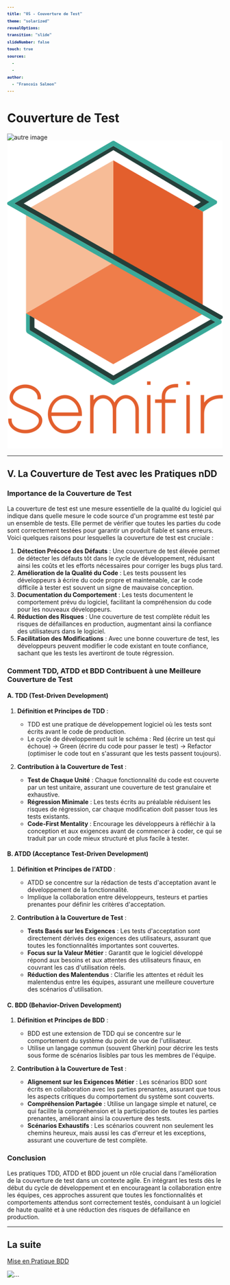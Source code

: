 ```yaml
---
title: "05 - Couverture de Test"
theme: "solarized"
revealOptions:
transition: "slide"
slideNumber: false
touch: true
sources: 
  - 
  - 
author: 
  - "Francois Salmon"
---
```


<head>
  <link rel="stylesheet" href="https://maxcdn.bootstrapcdn.com/font-awesome/4.5.0/css/font-awesome.min.css">
</head>

<style type="text/css">
  body{
    position: relative;
    height: 100vh;
  }

  body:before{
    content: ' ';
    position: absolute;
    top: 0;
    bottom: 0;
    left: 0;
    right: 0;
    background: url(https://raw.githubusercontent.com/tamo-semifir/gcp-assets/main/logo_semifir.png) no-repeat center fixed;
    background-size: 75vh 45vw;
    opacity: 0.2
  }

  code {
    color: #EB5757;
    background-color: rgba(135,131,120,0.15);
    border-radius: 50px;
    font-size: 65%;
    font-weight: bolder
  }
</style>

# Couverture de Test

![autre image](/assets/...) <!-- .element width="...%" align="left"-->
![semifir](/assets/logo_semifir.png) <!-- .element width="19%" align="right" -->

---

## V. La Couverture de Test avec les Pratiques nDD

### Importance de la Couverture de Test

La couverture de test est une mesure essentielle de la qualité du logiciel qui indique dans quelle mesure le code source d'un programme est testé par un ensemble de tests. Elle permet de vérifier que toutes les parties du code sont correctement testées pour garantir un produit fiable et sans erreurs. Voici quelques raisons pour lesquelles la couverture de test est cruciale :

1. **Détection Précoce des Défauts** : Une couverture de test élevée permet de détecter les défauts tôt dans le cycle de développement, réduisant ainsi les coûts et les efforts nécessaires pour corriger les bugs plus tard.
2. **Amélioration de la Qualité du Code** : Les tests poussent les développeurs à écrire du code propre et maintenable, car le code difficile à tester est souvent un signe de mauvaise conception.
3. **Documentation du Comportement** : Les tests documentent le comportement prévu du logiciel, facilitant la compréhension du code pour les nouveaux développeurs.
4. **Réduction des Risques** : Une couverture de test complète réduit les risques de défaillances en production, augmentant ainsi la confiance des utilisateurs dans le logiciel.
5. **Facilitation des Modifications** : Avec une bonne couverture de test, les développeurs peuvent modifier le code existant en toute confiance, sachant que les tests les avertiront de toute régression.

### Comment TDD, ATDD et BDD Contribuent à une Meilleure Couverture de Test

#### A. TDD (Test-Driven Development)

1. **Définition et Principes de TDD** :
   - TDD est une pratique de développement logiciel où les tests sont écrits avant le code de production.
   - Le cycle de développement suit le schéma : Red (écrire un test qui échoue) -> Green (écrire du code pour passer le test) -> Refactor (optimiser le code tout en s'assurant que les tests passent toujours).

2. **Contribution à la Couverture de Test** :
   - **Test de Chaque Unité** : Chaque fonctionnalité du code est couverte par un test unitaire, assurant une couverture de test granulaire et exhaustive.
   - **Régression Minimale** : Les tests écrits au préalable réduisent les risques de régression, car chaque modification doit passer tous les tests existants.
   - **Code-First Mentality** : Encourage les développeurs à réfléchir à la conception et aux exigences avant de commencer à coder, ce qui se traduit par un code mieux structuré et plus facile à tester.

#### B. ATDD (Acceptance Test-Driven Development)

1. **Définition et Principes de l'ATDD** :
   - ATDD se concentre sur la rédaction de tests d'acceptation avant le développement de la fonctionnalité.
   - Implique la collaboration entre développeurs, testeurs et parties prenantes pour définir les critères d'acceptation.

2. **Contribution à la Couverture de Test** :
   - **Tests Basés sur les Exigences** : Les tests d'acceptation sont directement dérivés des exigences des utilisateurs, assurant que toutes les fonctionnalités importantes sont couvertes.
   - **Focus sur la Valeur Métier** : Garantit que le logiciel développé répond aux besoins et aux attentes des utilisateurs finaux, en couvrant les cas d'utilisation réels.
   - **Réduction des Malentendus** : Clarifie les attentes et réduit les malentendus entre les équipes, assurant une meilleure couverture des scénarios d'utilisation.

#### C. BDD (Behavior-Driven Development)

1. **Définition et Principes de BDD** :
   - BDD est une extension de TDD qui se concentre sur le comportement du système du point de vue de l'utilisateur.
   - Utilise un langage commun (souvent Gherkin) pour décrire les tests sous forme de scénarios lisibles par tous les membres de l'équipe.

2. **Contribution à la Couverture de Test** :
   - **Alignement sur les Exigences Métier** : Les scénarios BDD sont écrits en collaboration avec les parties prenantes, assurant que tous les aspects critiques du comportement du système sont couverts.
   - **Compréhension Partagée** : Utilise un langage simple et naturel, ce qui facilite la compréhension et la participation de toutes les parties prenantes, améliorant ainsi la couverture des tests.
   - **Scénarios Exhaustifs** : Les scénarios couvrent non seulement les chemins heureux, mais aussi les cas d'erreur et les exceptions, assurant une couverture de test complète.

### Conclusion

Les pratiques TDD, ATDD et BDD jouent un rôle crucial dans l'amélioration de la couverture de test dans un contexte agile. En intégrant les tests dès le début du cycle de développement et en encourageant la collaboration entre les équipes, ces approches assurent que toutes les fonctionnalités et comportements attendus sont correctement testés, conduisant à un logiciel de haute qualité et à une réduction des risques de défaillance en production.

---

## La suite

[Mise en Pratique BDD](cours/06_Mise_en_pratique_BDD.md)

![...](...) <!-- .element width="...%" -->

